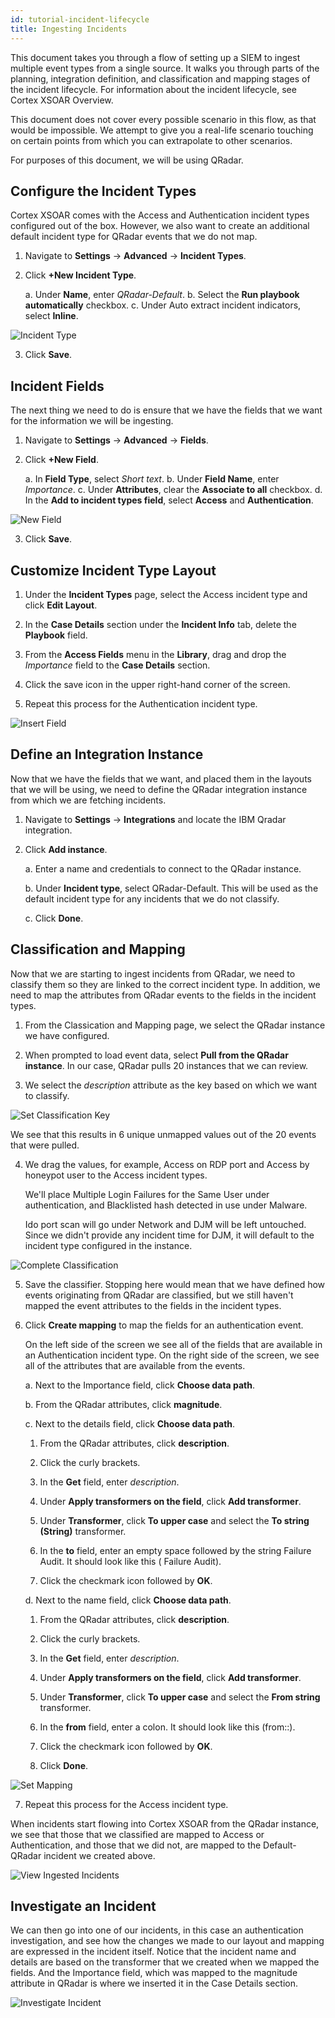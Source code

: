 ```yaml
---
id: tutorial-incident-lifecycle
title: Ingesting Incidents
---
```

This document takes you through a flow of setting up a SIEM to ingest multiple event types from a single source. It walks you through parts of the planning, integration definition, and classification and mapping stages of the incident lifecycle. For information about the incident lifecycle, see Cortex XSOAR Overview.

This document does not cover every possible scenario in this flow, as that would be impossible. We attempt to give you a real-life scenario touching on certain points from which you can extrapolate to other scenarios.

For purposes of this document, we will be using QRadar.


## Configure the Incident Types

Cortex XSOAR comes with the Access and Authentication incident types configured out of the box. However, we also want to create an additional default incident type for QRadar events that we do not map.

1. Navigate to **Settings** -> **Advanced** -> **Incident Types**.

2. Click **+New Incident Type**.

    a. Under **Name**, enter *QRadar-Default*.
    b. Select the **Run playbook automatically** checkbox.
    c. Under Auto extract incident indicators, select **Inline**.

![Incident Type](../../doc_imgs/tutorials/incidents/Inidcator-Type_Default-QRadarpng.png "Incident Type")

3. Click **Save**.

## Incident Fields

The next thing we need to do is ensure that we have the fields that we want for the information we will be ingesting.

1. Navigate to **Settings** -> **Advanced** -> **Fields**.

2. Click **+New Field**.

    a. In **Field Type**, select *Short text*.
    b. Under **Field Name**, enter *Importance*.
    c. Under **Attributes**, clear the **Associate to all** checkbox.
    d. In the **Add to incident types field**, select **Access** and **Authentication**.

![New Field](../../doc_imgs/tutorials/incidents/New-Field_Importance.png "New Field")

3. Click **Save**.

## Customize Incident Type Layout

1. Under the **Incident Types** page, select the Access incident type and click **Edit Layout**.

2. In the **Case Details** section under the **Incident Info** tab, delete the **Playbook** field.

3. From the **Access Fields** menu in the **Library**, drag and drop the *Importance* field to the **Case Details** section.

4. Click the save icon in the upper right-hand corner of the screen.

5. Repeat this process for the Authentication incident type.

![Insert Field](../../doc_imgs/tutorials/incidents/Customize-Layout_Insert-Field.png "Insert Field")

## Define an Integration Instance

Now that we have the fields that we want, and placed them in the layouts that we will be using, we need to define the QRadar integration instance from which we are fetching incidents.

1. Navigate to **Settings** -> **Integrations** and locate the IBM Qradar integration.

2. Click **Add instance**. 

   a. Enter a name and credentials to connect to the QRadar instance.

   b. Under **Incident type**, select QRadar-Default. This will be used as the default incident type for any incidents that we do not classify. 

   c. Click **Done**.

## Classification and Mapping

Now that we are starting to ingest incidents from QRadar, we need to classify them so they are linked to the correct incident type. In addition, we need to map the attributes from QRadar events to the fields in the incident types.

1. From the Classication and Mapping page, we select the QRadar instance we have configured.

2. When prompted to load event data, select **Pull from the QRadar instance**. In our case, QRadar pulls 20 instances that we can review.

3. We select the *description* attribute as the key based on which we want to classify. 

![Set Classification Key](../../doc_imgs/tutorials/incidents/C-M_SIEM_Set-Classification-Key.png "Set Classification Key")

   We see that this results in 6 unique unmapped values out of the 20 events that were pulled. 

4. We drag the values, for example, Access on RDP port and Access by honeypot user to the Access incident types. 

   We'll place Multiple Login Failures for the Same User under authentication, and Blacklisted hash detected in use under Malware.

   Ido port scan will go under Network and DJM will be left untouched. Since we didn't provide any incident time for DJM, it will default to the incident type configured in the instance.

![Complete Classification](../../doc_imgs/tutorials/incidents/C-M_SIEM_Set-Classification.png "Complete Classification")

5. Save the classifier. Stopping here would mean that we have defined how events originating from QRadar are classified, but we still haven't mapped the event attributes to the fields in the incident types.

6. Click **Create mapping** to map the fields for an authentication event. 

   On the left side of the screen we see all of the fields that are available in an Authentication incident type. On the right side of the screen, we see all of the attributes that are available from the events. 

    a. Next to the Importance field, click **Choose data path**. 

    b. From the QRadar attributes, click **magnitude**. 

    c. Next to the details field, click **Choose data path**.

      1. From the QRadar attributes, click **description**. 

   	  2. Click the curly brackets.

   	  3. In the **Get** field, enter *description*.

   	  4. Under **Apply transformers on the field**, click **Add transformer**.

   	  5. Under **Transformer**, click **To upper case** and select the **To string (String)** transformer.

   	  6. In the **to** field, enter an empty space followed by the string Failure Audit. It should look like this ( Failure Audit).

   	  7. Click the checkmark icon followed by **OK**.

    d. Next to the name field, click **Choose data path**.

      1. From the QRadar attributes, click **description**. 

   	  2. Click the curly brackets.

   	  3. In the **Get** field, enter *description*.

   	  4. Under **Apply transformers on the field**, click **Add transformer**.

   	  5. Under **Transformer**, click **To upper case** and select the **From string** transformer.

   	  6. In the **from** field, enter a colon. It should look like this (from::).

   	  7. Click the checkmark icon followed by **OK**.
      
      8. Click **Done**.

![Set Mapping](../../doc_imgs/tutorials/incidents/C-M_SIEM_Mapping.png "Set Mapping")

7. Repeat this process for the Access incident type.

When incidents start flowing into Cortex XSOAR from the QRadar instance, we see that those that we classified are mapped to Access or Authentication, and those that we did not, are mapped to the Default-QRadar incident we created above.

![View Ingested Incidents](../../doc_imgs/tutorials/incidents/Incidents_Ingested-Incidents.png "View Ingested Incidents")

## Investigate an Incident

We can then go into one of our incidents, in this case an authentication investigation, and see how the changes we made to our layout and mapping are expressed in the incident itself. Notice that the incident name and details are based on the transformer that we created when we mapped the fields. And the Importance field, which was mapped to the magnitude attribute in QRadar is where we inserted it in the Case Details section.

![Investigate Incident](../../doc_imgs/tutorials/incidents/Investigate_Inciden.png "Investigate Incident")

